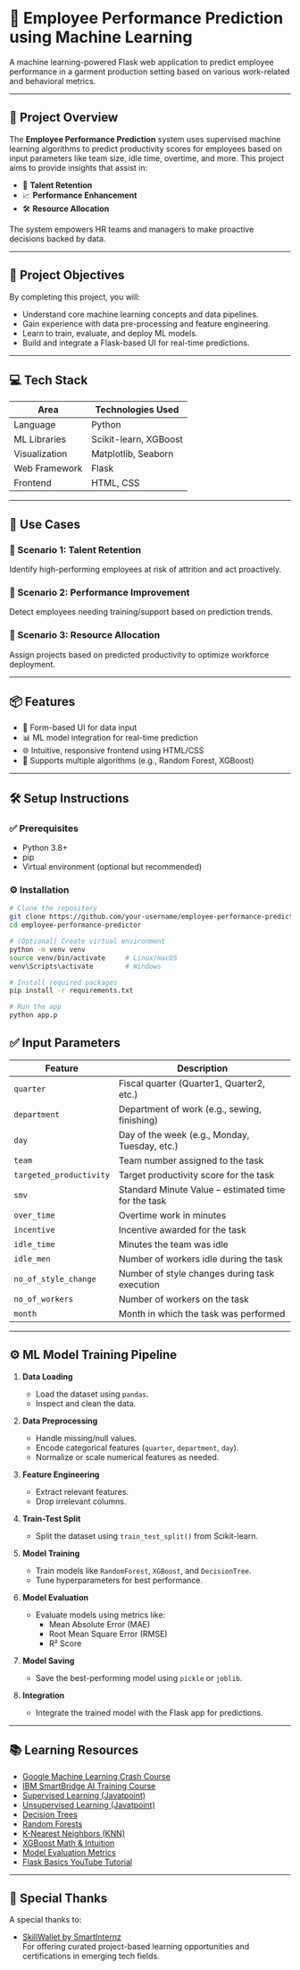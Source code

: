 # 🧠 Employee Performance Prediction using Machine Learning

A machine learning-powered Flask web application to predict employee performance in a garment production setting based on various work-related and behavioral metrics.

---

## 📌 Project Overview

The **Employee Performance Prediction** system uses supervised machine learning algorithms to predict productivity scores for employees based on input parameters like team size, idle time, overtime, and more. This project aims to provide insights that assist in:

- 🎯 **Talent Retention**
- 📈 **Performance Enhancement**
- 🛠️ **Resource Allocation**

The system empowers HR teams and managers to make proactive decisions backed by data.

---

## 🚀 Project Objectives

By completing this project, you will:

- Understand core machine learning concepts and data pipelines.
- Gain experience with data pre-processing and feature engineering.
- Learn to train, evaluate, and deploy ML models.
- Build and integrate a Flask-based UI for real-time predictions.

---

## 💻 Tech Stack

| Area         | Technologies Used                              |
|--------------|------------------------------------------------|
| Language     | Python                                         |
| ML Libraries | Scikit-learn, XGBoost                          |
| Visualization| Matplotlib, Seaborn                           |
| Web Framework| Flask                                          |
| Frontend     | HTML, CSS                                      |

---

## 🧠 Use Cases

### 📌 Scenario 1: Talent Retention
Identify high-performing employees at risk of attrition and act proactively.

### 📌 Scenario 2: Performance Improvement
Detect employees needing training/support based on prediction trends.

### 📌 Scenario 3: Resource Allocation
Assign projects based on predicted productivity to optimize workforce deployment.

---

## 📦 Features

- 📝 Form-based UI for data input
- 📊 ML model integration for real-time prediction
- 🌐 Intuitive, responsive frontend using HTML/CSS
- 🧠 Supports multiple algorithms (e.g., Random Forest, XGBoost)

---

## 🛠️ Setup Instructions

### ✅ Prerequisites

- Python 3.8+
- pip
- Virtual environment (optional but recommended)

### ⚙️ Installation

```bash
# Clone the repository
git clone https://github.com/your-username/employee-performance-predictor.git
cd employee-performance-predictor

# (Optional) Create virtual environment
python -m venv venv
source venv/bin/activate     # Linux/macOS
venv\Scripts\activate        # Windows

# Install required packages
pip install -r requirements.txt

# Run the app
python app.p
```

## ✅ Input Parameters

| Feature                | Description                                              |
|------------------------|----------------------------------------------------------|
| `quarter`              | Fiscal quarter (Quarter1, Quarter2, etc.)               |
| `department`           | Department of work (e.g., sewing, finishing)            |
| `day`                  | Day of the week (e.g., Monday, Tuesday, etc.)           |
| `team`                 | Team number assigned to the task                        |
| `targeted_productivity`| Target productivity score for the task                  |
| `smv`                  | Standard Minute Value – estimated time for the task     |
| `over_time`            | Overtime work in minutes                                |
| `incentive`            | Incentive awarded for the task                          |
| `idle_time`            | Minutes the team was idle                               |
| `idle_men`             | Number of workers idle during the task                  |
| `no_of_style_change`   | Number of style changes during task execution           |
| `no_of_workers`        | Number of workers on the task                           |
| `month`                | Month in which the task was performed                   |

---

## ⚙️ ML Model Training Pipeline

1. **Data Loading**
   - Load the dataset using `pandas`.
   - Inspect and clean the data.

2. **Data Preprocessing**
   - Handle missing/null values.
   - Encode categorical features (`quarter`, `department`, `day`).
   - Normalize or scale numerical features as needed.

3. **Feature Engineering**
   - Extract relevant features.
   - Drop irrelevant columns.

4. **Train-Test Split**
   - Split the dataset using `train_test_split()` from Scikit-learn.

5. **Model Training**
   - Train models like `RandomForest`, `XGBoost`, and `DecisionTree`.
   - Tune hyperparameters for best performance.

6. **Model Evaluation**
   - Evaluate models using metrics like:
     - Mean Absolute Error (MAE)
     - Root Mean Square Error (RMSE)
     - R² Score

7. **Model Saving**
   - Save the best-performing model using `pickle` or `joblib`.

8. **Integration**
   - Integrate the trained model with the Flask app for predictions.

---

## 📚 Learning Resources

- [Google Machine Learning Crash Course](https://developers.google.com/machine-learning/crash-course)
- [IBM SmartBridge AI Training Course](https://skills.yourlearning.ibm.com/activity/PLAN-E624C2604060?ngo-id=0302&utm_campaign=aca-smartbridge-T250K-APSCHE-event#1)
- [Supervised Learning (Javatpoint)](https://www.javatpoint.com/supervised-machine-learning)
- [Unsupervised Learning (Javatpoint)](https://www.javatpoint.com/unsupervised-machine-learning)
- [Decision Trees](https://www.javatpoint.com/machine-learning-decision-tree-classification-algorithm)
- [Random Forests](https://www.javatpoint.com/machine-learning-random-forest-algorithm)
- [K-Nearest Neighbors (KNN)](https://www.javatpoint.com/k-nearest-neighbor-algorithm-for-machine-learning)
- [XGBoost Math & Intuition](https://www.analyticsvidhya.com/blog/2018/09/an-end-to-end-guide-to-understand-the-math-behind-xgboost/)
- [Model Evaluation Metrics](https://www.analyticsvidhya.com/blog/2019/08/11-important-model-evaluation-error-metrics/)
- [Flask Basics YouTube Tutorial](https://www.youtube.com/watch?v=lj4I_CvBnt0)

---

## 🙏 Special Thanks

A special thanks to:

- [SkillWallet by SmartInternz](https://skillwallet.smartinternz.com/)  
  For offering curated project-based learning opportunities and certifications in emerging tech fields.



